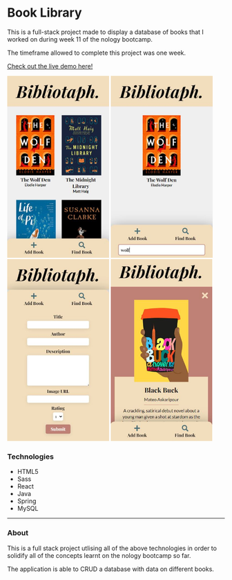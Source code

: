 # Book Library

This is a full-stack project made to display a database of books that I worked on during week 11 of the nology bootcamp.

The timeframe allowed to complete this project was one week.

[Check out the live demo here!](https://jasenscode.github.io/books/)

<div>
<img src="https://github.com/jasenscode/books/blob/main/src/assets/images/books.JPG?raw=true" height="420">
<img src="https://github.com/jasenscode/books/blob/main/src/assets/images/books-find.JPG?raw=true" height="420">
<img src="https://github.com/jasenscode/books/blob/main/src/assets/images/books-add.JPG?raw=true" height="420">
<img src="https://github.com/jasenscode/books/blob/main/src/assets/images/books-zoom.JPG?raw=true" height="420">
</div>

### Technologies

- HTML5
- Sass
- React
- Java
- Spring
- MySQL
_____
### About

This is a full stack project utlising all of the above technologies in order to solidify all of the concepts learnt on the nology bootcamp so far.

The application is able to CRUD a database with data on different books.

